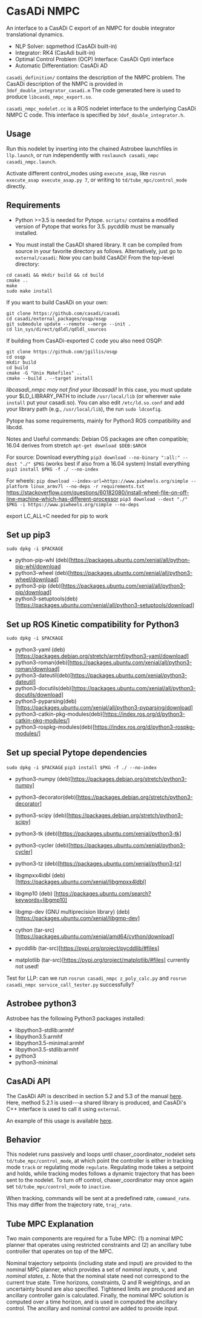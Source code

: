 # CasADi NMPC

An interface to a CasADi C export of an NMPC for double integrator translational dynamics.

* NLP Solver: sqpmethod (CasADi built-in)
* Integrator: RK4 (CasAdi built-in)
* Optimal Control Problem (OCP) Interface: CasADi Opti interface
* Automatic Differentiation: CasADi AD

`casadi_definition/` contains the description of the NMPC problem. The CasADi description of the NMPC is provided in `3dof_double_integrator_casadi.m`
The code generated here is used to produce `libcasdi_nmpc_export.so`.

`casadi_nmpc_nodelet.cc` is a ROS nodelet interface to the underlying CasADi NMPC C code. This interface is specified by
`3dof_double_integrator.h`.

## Usage

Run this nodelet by inserting into the chained Astrobee launchfiles in `llp.launch`, or run independently with `roslaunch casadi_nmpc casadi_nmpc.launch`.

Activate different control_modes using `execute_asap`, like `rosrun execute_asap execute_asap.py 7`, or writing to `td/tube_mpc/control_mode` directly.

## Requirements

* Python >=3.5 is needed for Pytope. `scripts/` contains a modified version of Pytope that works for 3.5. pycddlib must be manually installed.

* You must install the CasADI shared library. It can be compiled from source in your favorite directory as follows. Alternatively, just go to `external/casadi`:
Now you can build CasADi! From the top-level directory:
```
cd casadi && mkdir build && cd build
cmake ..
make
sudo make install
```

If you want to build CasADi on your own:
```
git clone https://github.com/casadi/casadi
cd casadi/external_packages/osqp/osqp
git submodule update --remote --merge --init .
cd lin_sys/direct/qdldl/qdldl_sources
```

If building from CasADi-exported C code you also need OSQP:
```
git clone https://github.com/jgillis/osqp
cd osqp
mkdir build
cd build
cmake -G "Unix Makefiles" ..
cmake --build . --target install
```

*libcasadi_nmpc may not find your libcasadi!* In this case, you must update your $LD_LIBRARY_PATH to include `/usr/local/lib` (or wherever `make install` put your casadi.so). You can also edit `/etc/ld.so.conf` and add your library path (e.g., `/usr/local/lib`), the run `sudo ldconfig`.

Pytope has some requirements, mainly for Python3 ROS compatibility and libcdd.

Notes and Useful commands:
Debian OS packages are often compatible; 16.04 derives from stretch
`apt-get download $DEB:$ARCH`

For source:
Download everything
`pip3 download --no-binary ":all:" --dest "./" $PKG` (works best if also from a 16.04 system)
Install everything
`pip3 install $PKG -f ./ --no-index`

For wheels:
`pip download --index-url=https://www.piwheels.org/simple --platform linux_armv7l --no-deps -r requirements.txt`
https://stackoverflow.com/questions/60182080/install-wheel-file-on-off-line-machine-which-has-different-processor
`pip3 download --dest "./" $PKG -i https://www.piwheels.org/simple --no-deps`

export LC_ALL=C needed for pip to work

## Set up pip3
`sudo dpkg -i $PACKAGE`
* python-pip-whl (deb)[https://packages.ubuntu.com/xenial/all/python-pip-whl/download
* python3-wheel (deb)[https://packages.ubuntu.com/xenial/all/python3-wheel/download]
* python3-pip (deb)[https://packages.ubuntu.com/xenial/all/python3-pip/download]
* python3-setuptools(deb)[https://packages.ubuntu.com/xenial/all/python3-setuptools/download]

## Set up ROS Kinetic compatibility for Python3
`sudo dpkg -i $PACKAGE`
* python3-yaml (deb)[https://packages.debian.org/stretch/armhf/python3-yaml/download]
* python3-roman(deb)[https://packages.ubuntu.com/xenial/all/python3-roman/download]
* python3-dateutil(deb)[https://packages.ubuntu.com/xenial/python3-dateutil]
* python3-docutils(deb)[https://packages.ubuntu.com/xenial/all/python3-docutils/download]
* python3-pyparsing(deb)[https://packages.ubuntu.com/xenial/all/python3-pyparsing/download]
* python3-catkin-pkg-modules(deb)[https://index.ros.org/d/python3-catkin-pkg-modules/]
* python3-rospkg-modules(deb)[https://index.ros.org/d/python3-rospkg-modules/]

## Set up special Pytope dependencies
`sudo dpkg -i $PACKAGE`
`pip3 install $PKG -f ./ --no-index`
* python3-numpy (deb)[https://packages.debian.org/stretch/python3-numpy]
* python3-decorator(deb)[https://packages.debian.org/stretch/python3-decorator]
* python3-scipy (deb)[https://packages.debian.org/stretch/python3-scipy]

* python3-tk (deb)[https://packages.ubuntu.com/xenial/python3-tk]
* python3-cycler (deb)[https://packages.ubuntu.com/xenial/python3-cycler]
* python3-tz (deb)[https://packages.ubuntu.com/xenial/python3-tz]

* libgmpxx4ldbl (deb) [https://packages.ubuntu.com/xenial/libgmpxx4ldbl]
* libgmp10 (deb) [https://packages.ubuntu.com/search?keywords=libgmp10]
* libgmp-dev (GNU multiprecision library) (deb)[https://packages.ubuntu.com/xenial/libgmp-dev]

* cython (tar-src)[https://packages.ubuntu.com/xenial/amd64/cython/download]
* pycddlib (tar-src)[https://pypi.org/project/pycddlib/#files]
* matplotlib (tar-src)[https://pypi.org/project/matplotlib/#files] currently not used!


Test for LLP: can we run `rosrun casadi_nmpc z_poly_calc.py` and
`rosrun casadi_nmpc service_call_tester.py` successfully?

## Astrobee python3
Astrobee has the following Python3 packages installed:
* libpython3-stdlib:armhf
* libpython3.5:armhf
* libpython3.5-minimal:armhf
* libpython3.5-stdlib:armhf
* python3
* python3-minimal

## CasADi API

The CasADi API is described in section 5.2 and 5.3 of the manual [here](https://web.casadi.org/docs/#syntax-for-generating-code). Here, method 5.2.1 is used---a shared library is produced, and CasADi's C++ interface is used to call it using `external`.

An example of this usage is available [here](https://github.com/casadi/casadi/blob/master/docs/examples/cplusplus/codegen_usage.cpp#L199).

## Behavior

This nodelet runs passively and loops until chaser_coordinator_nodelet sets `td/tube_mpc/control_mode`, at which point the controller is either in tracking mode
`track` or regulating mode `regulate`. Regulating mode takes a setpoint and holds, while tracking modes follows a dynamic trajectory that has
been sent to the nodelet. To turn off control, chaser_coordinator may once again set `td/tube_mpc/control_mode` to `inactive`.

When tracking, commands will be sent at a predefined rate, `command_rate`. This may differ from the trajectory rate, `traj_rate`.

## Tube MPC Explanation

Two main components are required for a Tube MPC: (1) a nominal MPC planner that operates using restricted constraints and (2) an ancillary tube controller that operates on top of the MPC.

Nominal trajectory setpoints (including state and input) are provided to the nominal MPC planner, which provides a set of *nominal inputs*, v, and *nominal states*, z. Note that the nominal state need not correspond to the current true state. Time horizons, constraints, Q and R weightings, and an uncertainty bound are also specified. Tightened limits are produced and an ancillary controller gain is calculated. Finally, the nominal MPC solution is computed over a time horizon, and is used in computed the ancillary control. The ancillary and nominal control are added to provide input.
